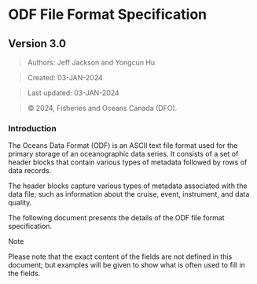 # ODF File Format Specification

## Version 3.0

> Authors: Jeff Jackson and Yongcun Hu

> Created: 03-JAN-2024 

> Last updated: 03-JAN-2024

> &copy; 2024, Fisheries and Oceans Canada (DFO).

### Introduction

The Oceans Data Format (ODF) is an ASCII text file format used for the primary storage of an oceanographic data series. 
It consists of a set of header blocks that contain various types of metadata followed by rows of data records.

The header blocks capture various types of metadata associated with the data file; 
such as information about the cruise, event, instrument, and data quality. 

The following document presents the details of the ODF file format specification. 

> [!NOTE]
> Please note that the exact content of the fields are not defined in this document; but examples will be 
> given to show what is often used to fill in the fields.


